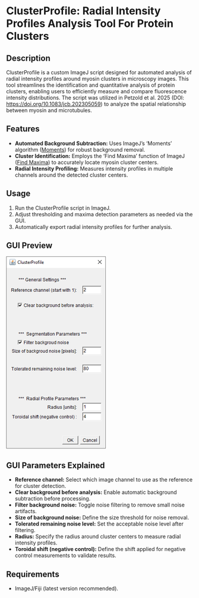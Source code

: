 # ClusterProfile: Radial Intensity Profiles Analysis Tool For Protein Clusters

## Description

ClusterProfile is a custom ImageJ script designed for automated analysis of radial intensity profiles around myosin clusters in microscopy images. This tool streamlines the identification and quantitative analysis of protein clusters, enabling users to efficiently measure and compare fluorescence intensity distributions. The script was utilized in Petzold et al. 2025 (DOI: https://doi.org/10.1083/jcb.202305059) to analyze the spatial relationship between myosin and microtubules.

## Features

* **Automated Background Subtraction:** Uses ImageJ’s ‘Moments’ algorithm ([Moments](https://doi.org/10.1016/0734-189x%2885%2990133-1)) for robust background removal.
* **Cluster Identification:** Employs the ‘Find Maxima’ function of ImageJ ([Find Maxima](https://doi.org/10.1038/nmeth.2089)) to accurately locate myosin cluster centers.
* **Radial Intensity Profiling:** Measures intensity profiles in multiple channels around the detected cluster centers.

## Usage

1. Run the ClusterProfile script in ImageJ.
2. Adjust thresholding and maxima detection parameters as needed via the GUI.
3. Automatically export radial intensity profiles for further analysis.

## GUI Preview

![ClusterProfile GUI](https://github.com/ngimber/ClusterProfile/blob/main/ClusterProfile_GUI.PNG)

## GUI Parameters Explained

- **Reference channel:** Select which image channel to use as the reference for cluster detection.
- **Clear background before analysis:** Enable automatic background subtraction before processing.
- **Filter background noise:** Toggle noise filtering to remove small noise artifacts.
- **Size of background noise:** Define the size threshold for noise removal.
- **Tolerated remaining noise level:** Set the acceptable noise level after filtering.
- **Radius:** Specify the radius around cluster centers to measure radial intensity profiles.
- **Toroidal shift (negative control):** Define the shift applied for negative control measurements to validate results.

## Requirements

* ImageJ/Fiji (latest version recommended).
